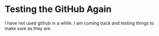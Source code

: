 # Testing the GitHub Again
I have not used github in a while. I am coming back and testing things to make sure as they are.
